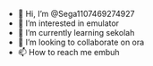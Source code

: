 - 👋 Hi, I’m @Sega1107469274927
- 👀 I’m interested in emulator 
- 🌱 I’m currently learning sekolah 
- 💞️ I’m looking to collaborate on ora
- 📫 How to reach me embuh

<!---
Sega1107469274927/Sega1107469274927 is a ✨ special ✨ repository because its `README.md` (this file) appears on your GitHub profile.
You can click the Preview link to take a look at your changes.
--->
